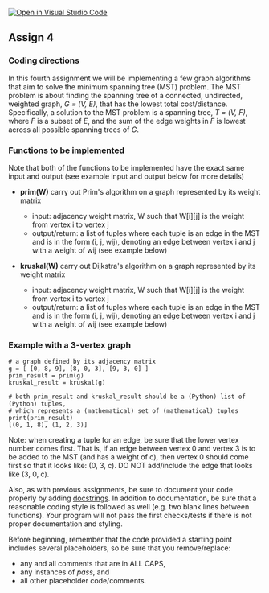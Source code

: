 [![Open in Visual Studio Code](https://classroom.github.com/assets/open-in-vscode-f059dc9a6f8d3a56e377f745f24479a46679e63a5d9fe6f495e02850cd0d8118.svg)](https://classroom.github.com/online_ide?assignment_repo_id=7544651&assignment_repo_type=AssignmentRepo)
## Assign 4

### Coding directions

In this fourth assignment we will be implementing a few graph algorithms that
aim to solve the minimum spanning tree (MST) problem. The MST problem is about
finding the spanning tree of a connected, undirected, weighted graph, _G = (V,
E)_, that has the lowest total cost/distance. Specifically, a solution to the MST
problem is a spanning tree, _T = (V, F)_, where _F_ is a subset of _E_, and the sum of
the edge weights in _F_ is lowest across all possible spanning trees of _G_. 

### Functions to be implemented

Note that both of the functions to be implemented have the exact same input and
output (see example input and output below for more details)

* __prim(W)__ carry out Prim's algorithm on a graph represented by its weight matrix
  * input: adjacency weight matrix, W such that W[i][j] is the weight from vertex i to vertex j
  * output/return: a list of tuples where each tuple is an edge in the MST and is in the form (i, j, wij), denoting an edge between vertex i and j with a weight of wij (see example below)

* __kruskal(W)__ carry out Dijkstra's algorithm on a graph represented by its weight matrix
  * input: adjacency weight matrix, W such that W[i][j] is the weight from vertex i to vertex j
  * output/return: a list of tuples where each tuple is an edge in the MST and is in the form (i, j, wij), denoting an edge between vertex i and j with a weight of wij (see example below)




### Example with a 3-vertex graph

    # a graph defined by its adjacency matrix
    g = [ [0, 8, 9], [8, 0, 3], [9, 3, 0] ]
    prim_result = prim(g)
    kruskal_result = kruskal(g)

    # both prim_result and kruskal_result should be a (Python) list of (Python) tuples, 
    # which represents a (mathematical) set of (mathematical) tuples 
    print(prim_result) 
    [(0, 1, 8), (1, 2, 3)]

Note: when creating a tuple for an edge, be sure that the lower vertex number
comes first. That is, if an edge between vertex 0 and vertex 3 is to be added to
the MST (and has a weight of c), then vertex 0 should come first so that it
looks like: (0, 3, c). DO NOT add/include the edge that looks like (3, 0, c). 


Also, as with previous assignments, be sure to document your code properly by adding
[docstrings](https://www.python.org/dev/peps/pep-0257/#what-is-a-docstring).  In
addition to documentation, be sure that a reasonable coding style is followed as
well (e.g. two blank lines between functions). Your program will not pass the
first checks/tests if there is not proper documentation and styling.

Before beginning, remember that the code provided a starting point includes
several placeholders, so be sure that you remove/replace: 
  * any and all comments that are in ALL CAPS,
  * any instances of _pass_, and 
  * all other placeholder code/comments. 

